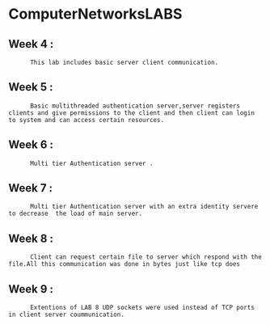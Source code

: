 # ComputerNetworksLABS
## Week 4 :
          This lab includes basic server client communication.
## Week 5 :
          Basic multithreaded authentication server,server registers  clients and give permissions to the client and then client can login to system and can access certain resources.
## Week 6 :
          Multi tier Authentication server .
## Week 7 :
          Multi tier Authentication server with an extra identity servere to decrease  the load of main server.
## Week 8 :
          Client can request certain file to server which respond with the file.All this communication was done in bytes just like tcp does
## Week 9 :
          Extentions of LAB 8 UDP sockets were used instead of TCP ports in client server coummunication.
          
